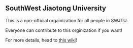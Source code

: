 ## SouthWest Jiaotong University
This is a non-official orgainization for all people in SWJTU.
<!--

**Here are some ideas to get you started:**

🙋‍♀️ A short introduction - what is your organization all about?
🌈 Contribution guidelines - how can the community get involved?
👩‍💻 Useful resources - where can the community find your docs? Is there anything else the community should know?
🍿 Fun facts - what does your team eat for breakfast?
🧙 Remember, you can do mighty things with the power of [Markdown](https://docs.github.com/github/writing-on-github/getting-started-with-writing-and-formatting-on-github/basic-writing-and-formatting-syntax)
-->

Everyone can contribute to this orginization if you want!

For more details, head to [this wiki](https://github.com/South-West-Jiaotong-University/.github/wiki)!